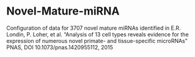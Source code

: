 # Novel-Mature-miRNA
Configuration of data for 3707 novel mature miRNAs identified in E.R. Londin, P. Loher, et al. “Analysis of 13 cell types reveals evidence for the expression of numerous novel primate- and tissue-specific microRNAs” PNAS, DOI 10.1073/pnas.1420955112, 2015

